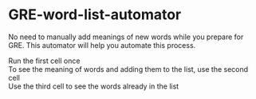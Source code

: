 # GRE-word-list-automator
No need to manually add meanings of new words while you prepare for GRE. This automator will help you automate this process. 

Run the first cell once\
To see the meaning of words and adding them to the list, use the second cell\
Use the third cell to see the words already in the list
